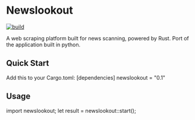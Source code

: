 
# Newslookout

[![build](https://github.com/sandeep-sandhu/newslookout_rs/actions/workflows/rust.yml/badge.svg)](https://github.com/sandeep-sandhu/newslookout_rs/actions)


A web scraping platform built for news scanning, powered by Rust.
Port of the application built in python.


## Quick Start
Add this to your Cargo.toml:
[dependencies]
newslookout = "0.1"

## Usage
import newslookout;
let result = newslookout::start();  

